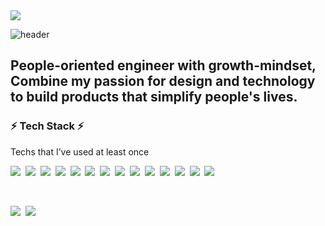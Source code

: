 

<!--
**Seungrikim/Seungrikim** is a ✨ _special_ ✨ repository because its `README.md` (this file) appears on your GitHub profile.

Here are some ideas to get you started:

- 🔭 I’m currently working on ...
- 🌱 I’m currently learning ...
- 👯 I’m looking to collaborate on ...
- 🤔 I’m looking for help with ...
- 💬 Ask me about ...
- 📫 How to reach me: ...
- 😄 Pronouns: ...
- ⚡ Fun fact: ...
-->
<div>
    <a href="https://hits.seeyoufarm.com"><img src="https://hits.seeyoufarm.com/api/count/incr/badge.svg?url=https%3A%2F%2Fgithub.com%2Fgjbae1212%2Fhit-counter&count_bg=%233DC8B3&title_bg=%23555555&icon=github.svg&icon_color=%23DBD3D3&title=hits&edge_flat=false"/></a> 
</div>         
    
![header](https://capsule-render.vercel.app/api?type=slice&color=auto&height=300&section=header&text=Seungri&nbsp;Kim&fontSize=90)
    
## People-oriented engineer with growth-mindset, Combine my passion for design and technology to build products that simplify people's lives. 

<h3 align=“center”> ⚡ Tech Stack ⚡</h3>

<p align=“center”> Techs that I’ve used at least once </p>

<p align=“center”>
<img src="https://img.shields.io/badge/Python-3766AB?style=flat-square&logo=Python&logoColor=white"/></a>&nbsp <img src="https://img.shields.io/badge/Pandas-150458?style=flat-square&logo=Pandas&logoColor=white"/></a>&nbsp <img src="https://img.shields.io/badge/NumPy-013243?style=flat-square&logo=NumPy&logoColor=white"/></a>&nbsp <img src="https://img.shields.io/badge/scikit_learn-F7931E?style=flat-square&logo=scikitlearn&logoColor=white"/></a>&nbsp <img src="https://img.shields.io/badge/Flask-000000?style=flat-square&logo=Flask&logoColor=white) <img src="https://img.shields.io/badge/Ruby_on_Rails-CC0000?style=flat-square&logo=RubyonRails&logoColor=white"/></a>&nbsp <img src="https://img.shields.io/badge/Java-007396?style=flat-square&logo=CoffeeScript&logoColor=white"/></a>&nbsp <img src="https://img.shields.io/badge/C++-00599C?style=flat-square&logo=C%2B%2B&logoColor=white"/></a>&nbsp <img src="https://img.shields.io/badge/SQLite-003B57?style=flat-square&logo=SQLite&logoColor=white"/></a>&nbsp
<img src="https://img.shields.io/badge/MySQL-4479A1?style=flat-square&logo=MySQL&logoColor=white"/></a>&nbsp <img src="https://img.shields.io/badge/PostgreSQL-4169E1?style=flat-square&logo=PostgreSQL&logoColor=white"/></a>&nbsp <img src="https://img.shields.io/badge/NoSQL-40AEF0?style=flat-square&logo=Notist&logoColor=white"/></a>&nbsp <img src="https://img.shields.io/badge/MongoDB-47A248?style=flat-square&logo=MongoDB&logoColor=white"/></a>&nbsp
<img src="https://img.shields.io/badge/Heroku-430098?style=flat-square&logo=Heroku&logoColor=white"/></a>&nbsp <img src="https://img.shields.io/badge/GitHub-181717?style=flat-square&logo=GitHub&logoColor=white"/></a>&nbsp 
</p>


&nbsp;

<p align=“center”>
<a href="https://www.linkedin.com/in/seungrikim/"><img src="https://img.shields.io/badge/LinkedIn-0A66C2?style=flat-square&logo=LinkedIn&logoColor=white&link=https://www.linkedin.com/in/seungrikim/"/></a>&nbsp
<a href="mailto:srkim@berkeley.edu"><img src="https://img.shields.io/badge/Gmail-EA4335?style=flat-square&logo=Gmail&logoColor=white&link=mailto:srkim@berkeley.edu"/></a>&nbsp






